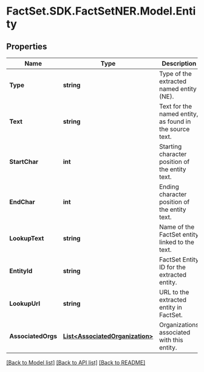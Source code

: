 # FactSet.SDK.FactSetNER.Model.Entity

## Properties

Name | Type | Description | Notes
------------ | ------------- | ------------- | -------------
**Type** | **string** | Type of the extracted named entity (NE). | [optional] 
**Text** | **string** | Text for the named entity, as found in the source text. | [optional] 
**StartChar** | **int** | Starting character position of the entity text. | [optional] 
**EndChar** | **int** | Ending character position of the entity text. | [optional] 
**LookupText** | **string** | Name of the FactSet entity linked to the text. | [optional] 
**EntityId** | **string** | FactSet Entity ID for the extracted entity. | [optional] 
**LookupUrl** | **string** | URL to the extracted entity in FactSet. | [optional] 
**AssociatedOrgs** | [**List&lt;AssociatedOrganization&gt;**](AssociatedOrganization.md) | Organizations associated with this entity. | [optional] 

[[Back to Model list]](../README.md#documentation-for-models) [[Back to API list]](../README.md#documentation-for-api-endpoints) [[Back to README]](../README.md)

